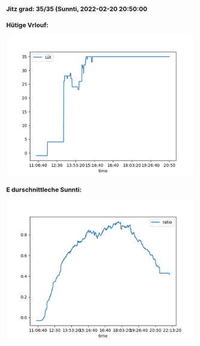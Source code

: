 ### Jitz grad: 35/35 (Sunnti, 2022-02-20 20:50:00

### Hütige Vrlouf:
![Graph](Today.png)

### E durschnittleche Sunnti:
![Graph](Sunnti.png)